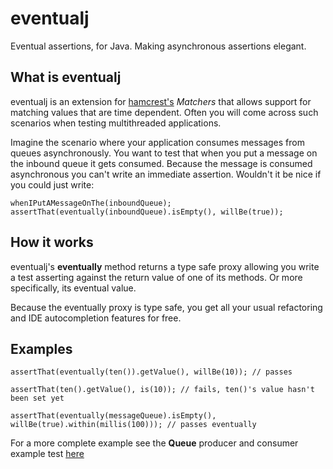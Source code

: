 eventualj
====================

Eventual assertions, for Java.
Making asynchronous assertions elegant.

What is eventualj
---------------------
eventualj is an extension for [hamcrest's](http://code.google.com/p/hamcrest/) *Matchers* that allows support for matching values that are time dependent.
Often you will come across such scenarios when testing multithreaded applications.

Imagine the scenario where your application consumes messages from queues asynchronously. You want to test that when you put a message on the inbound queue it gets consumed. Because the message is consumed asynchronous you can't write an immediate assertion. Wouldn't it be nice if you could just write:

`whenIPutAMessageOnThe(inboundQueue);
assertThat(eventually(inboundQueue).isEmpty(), willBe(true));`

How it works
---------------------
eventualj's **eventually** method returns a type safe proxy allowing you write a test asserting against the return value of one of its methods. Or more specifically, its eventual value.

Because the eventually proxy is type safe, you get all your usual refactoring and IDE autocompletion features for free.

Examples
---------------------

`assertThat(eventually(ten()).getValue(), willBe(10)); // passes`

`assertThat(ten().getValue(), is(10)); // fails, ten()'s value hasn't been set yet`

`assertThat(eventually(messageQueue).isEmpty(), willBe(true).within(millis(100))); // passes eventually`

For a more complete example see the **Queue** producer and consumer example test [here](http://github.com/oxlade39/eventualj/blob/master/src/test/java/org/doxla/eventualj/ExampleTest.java)